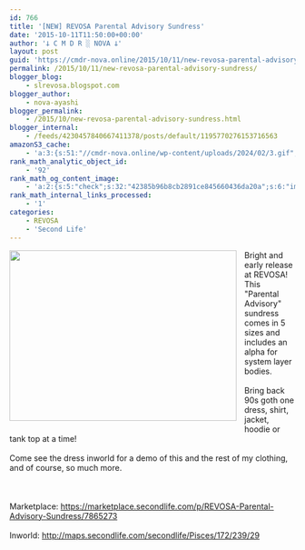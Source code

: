```yaml
---
id: 766
title: '[NEW] REVOSA Parental Advisory Sundress'
date: '2015-10-11T11:50:00+00:00'
author: '𐕣 C M D R ░ NOVA 𐕣'
layout: post
guid: 'https://cmdr-nova.online/2015/10/11/new-revosa-parental-advisory-sundress/'
permalink: /2015/10/11/new-revosa-parental-advisory-sundress/
blogger_blog:
    - slrevosa.blogspot.com
blogger_author:
    - nova-ayashi
blogger_permalink:
    - /2015/10/new-revosa-parental-advisory-sundress.html
blogger_internal:
    - /feeds/4230457840667411378/posts/default/1195770276153716563
amazonS3_cache:
    - 'a:3:{s:51:"//cmdr-nova.online/wp-content/uploads/2024/02/3.gif";a:1:{s:9:"timestamp";i:1715873828;}s:57:"//cmdr-nova.online/wp-content/uploads/2024/02/NoAi_01.png";a:1:{s:9:"timestamp";i:1721639319;}s:67:"//cmdr-nova.online/wp-content/uploads/2024/02/721ac29ea9cbae00.jpeg";a:1:{s:9:"timestamp";i:1715873828;}}'
rank_math_analytic_object_id:
    - '92'
rank_math_og_content_image:
    - 'a:2:{s:5:"check";s:32:"42385b96b8cb2891ce845660436da20a";s:6:"images";a:0:{}}'
rank_math_internal_links_processed:
    - '1'
categories:
    - REVOSA
    - 'Second Life'
---
```


<div style="clear: both; text-align: center;">
<a href="http://3.bp.blogspot.com/-Zd7iPckeaRA/VhpMhL2kVQI/AAAAAAAAAZA/lDqKZniC-sQ/s1600/advisoryad.png" style="clear: left; float: left; margin-bottom: 1em; margin-right: 1em;"><img border="0" height="300" src="http://3.bp.blogspot.com/-Zd7iPckeaRA/VhpMhL2kVQI/AAAAAAAAAZA/lDqKZniC-sQ/s400/advisoryad.png" width="400" /></a></div>
Bright and early release at REVOSA! This "Parental Advisory" sundress comes in 5 sizes and includes an alpha for system layer bodies.<br />
<br />
Bring back 90s goth one dress, shirt, jacket, hoodie or tank top at a time!<br />
<br />
Come see the dress inworld for a demo of this and the rest of my clothing, and of course, so much more.<br />
<br />
<br />
<br />
Marketplace: <a href="https://marketplace.secondlife.com/p/REVOSA-Parental-Advisory-Sundress/7865273" target="_blank" rel="noopener">https://marketplace.secondlife.com/p/REVOSA-Parental-Advisory-Sundress/7865273</a><br />
<br />
Inworld: <a href="http://maps.secondlife.com/secondlife/Pisces/172/239/29" target="_blank" rel="noopener">http://maps.secondlife.com/secondlife/Pisces/172/239/29</a>